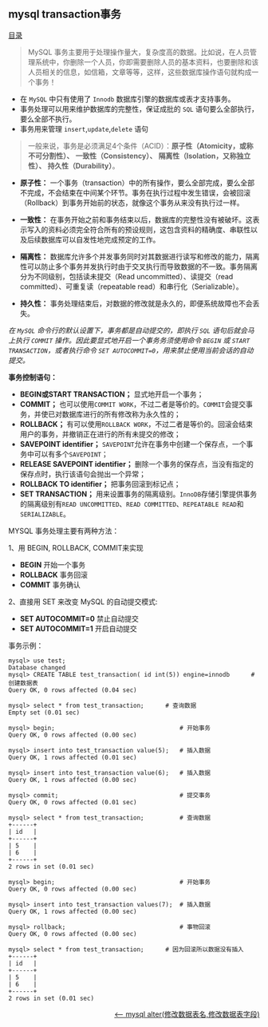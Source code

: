 ## mysql transaction事务


<a href="README.md">目录</a>

> MySQL 事务主要用于处理操作量大，复杂度高的数据。比如说，在人员管理系统中，你删除一个人员，你即需要删除人员的基本资料，也要删除和该人员相关的信息，如信箱，文章等等，这样，这些数据库操作语句就构成一个事务！

* 在 `MySQL` 中只有使用了 `Innodb` 数据库引擎的数据库或表才支持事务。
* 事务处理可以用来维护数据库的完整性，保证成批的 `SQL` 语句要么全部执行，要么全部不执行。
* 事务用来管理 `insert`,`update`,`delete` 语句

> 一般来说，事务是必须满足4个条件（ACID）：**原子性（Atomicity，或称不可分割性）、** **一致性（Consistency）、** **隔离性（Isolation，又称独立性）、** **持久性（Durability）**。

* **原子性：** 一个事务（transaction）中的所有操作，要么全部完成，要么全部不完成，不会结束在中间某个环节。事务在执行过程中发生错误，会被回滚（Rollback）到事务开始前的状态，就像这个事务从来没有执行过一样。

* **一致性：** 在事务开始之前和事务结束以后，数据库的完整性没有被破坏。这表示写入的资料必须完全符合所有的预设规则，这包含资料的精确度、串联性以及后续数据库可以自发性地完成预定的工作。

* **隔离性：** 数据库允许多个并发事务同时对其数据进行读写和修改的能力，隔离性可以防止多个事务并发执行时由于交叉执行而导致数据的不一致。事务隔离分为不同级别，包括读未提交（Read uncommitted）、读提交（read committed）、可重复读（repeatable read）和串行化（Serializable）。

* **持久性：** 事务处理结束后，对数据的修改就是永久的，即便系统故障也不会丢失。

_在 `MySQL` 命令行的默认设置下，事务都是自动提交的，即执行 `SQL` 语句后就会马上执行 `COMMIT` 操作。因此要显式地开启一个事务务须使用命令 `BEGIN` 或 `START TRANSACTION`，或者执行命令 `SET AUTOCOMMIT=0`，用来禁止使用当前会话的自动提交。_


__事务控制语句：__

* **BEGIN或START TRANSACTION；** 显式地开启一个事务；
* **COMMIT；** 也可以使用`COMMIT WORK`，不过二者是等价的。`COMMIT`会提交事务，并使已对数据库进行的所有修改称为永久性的；
* **ROLLBACK；** 有可以使用`ROLLBACK WORK`，不过二者是等价的。回滚会结束用户的事务，并撤销正在进行的所有未提交的修改；
* **SAVEPOINT identifier；** `SAVEPOINT`允许在事务中创建一个保存点，一个事务中可以有多个`SAVEPOINT`；
* **RELEASE SAVEPOINT identifier；** 删除一个事务的保存点，当没有指定的保存点时，执行该语句会抛出一个异常；
* **ROLLBACK TO identifier；** 把事务回滚到标记点；
* **SET TRANSACTION；** 用来设置事务的隔离级别。`InnoDB`存储引擎提供事务的隔离级别有`READ UNCOMMITTED`、`READ COMMITTED`、`REPEATABLE READ`和`SERIALIZABLE`。

MYSQL 事务处理主要有两种方法：

1、用 BEGIN, ROLLBACK, COMMIT来实现

* **BEGIN** 开始一个事务
* **ROLLBACK** 事务回滚
* **COMMIT** 事务确认

2、直接用 SET 来改变 MySQL 的自动提交模式:

* **SET AUTOCOMMIT=0** 禁止自动提交
* **SET AUTOCOMMIT=1** 开启自动提交

事务示例：

```mysql
mysql> use test;
Database changed
mysql> CREATE TABLE test_transaction( id int(5)) engine=innodb		# 创建数据表
Query OK, 0 rows affected (0.04 sec)

mysql> select * from test_transaction;		# 查询数据
Empty set (0.01 sec)

mysql> begin;									# 开始事务
Query OK, 0 rows affected (0.00 sec)

mysql> insert into test_transaction value(5);	# 插入数据
Query OK, 1 rows affected (0.01 sec)

mysql> insert into test_transaction value(6);	# 插入数据
Query OK, 1 rows affected (0.00 sec)

mysql> commit;									# 提交事务
Query OK, 0 rows affected (0.01 sec)

mysql> select * from test_transaction;			# 查询数据
+------+
| id   |
+------+
| 5    |
| 6    |
+------+
2 rows in set (0.01 sec)

mysql> begin;									# 开始事务
Query OK, 0 rows affected (0.00 sec)

mysql> insert into test_transaction values(7);	# 插入数据
Query OK, 1 rows affected (0.00 sec)

mysql> rollback;								# 事物回滚
Query OK, 0 rows affected (0.00 sec)

mysql> select * from test_transaction;		# 因为回滚所以数据没有插入
+------+
| id   |
+------+
| 5    |
| 6    |
+------+
2 rows in set (0.01 sec)

```
<a href="alter.md" style="float: right;"><—— mysql alter(修改数据表名,修改数据表字段)</a>
